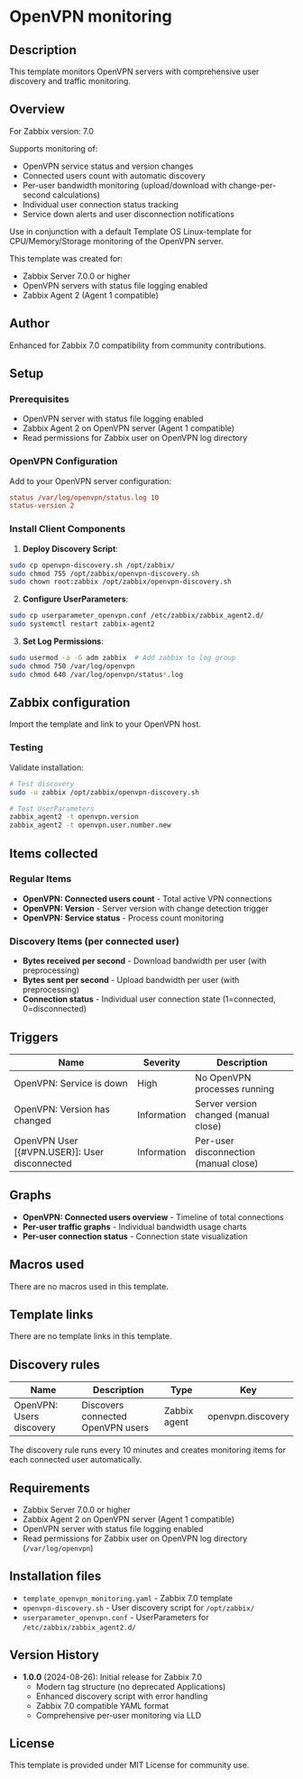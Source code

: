 # OpenVPN monitoring

## Description

This template monitors OpenVPN servers with comprehensive user discovery and traffic monitoring.

## Overview

For Zabbix version: 7.0

Supports monitoring of:
- OpenVPN service status and version changes
- Connected users count with automatic discovery
- Per-user bandwidth monitoring (upload/download with change-per-second calculations)
- Individual user connection status tracking
- Service down alerts and user disconnection notifications

Use in conjunction with a default Template OS Linux-template for CPU/Memory/Storage monitoring of the OpenVPN server.

This template was created for:
- Zabbix Server 7.0.0 or higher
- OpenVPN servers with status file logging enabled
- Zabbix Agent 2 (Agent 1 compatible)

## Author

Enhanced for Zabbix 7.0 compatibility from community contributions.

## Setup

### Prerequisites
- OpenVPN server with status file logging enabled
- Zabbix Agent 2 on OpenVPN server (Agent 1 compatible)
- Read permissions for Zabbix user on OpenVPN log directory

### OpenVPN Configuration
Add to your OpenVPN server configuration:
```conf
status /var/log/openvpn/status.log 10
status-version 2
```

### Install Client Components

1. **Deploy Discovery Script**:
```bash
sudo cp openvpn-discovery.sh /opt/zabbix/
sudo chmod 755 /opt/zabbix/openvpn-discovery.sh
sudo chown root:zabbix /opt/zabbix/openvpn-discovery.sh
```

2. **Configure UserParameters**:
```bash
sudo cp userparameter_openvpn.conf /etc/zabbix/zabbix_agent2.d/
sudo systemctl restart zabbix-agent2
```

3. **Set Log Permissions**:
```bash
sudo usermod -a -G adm zabbix  # Add zabbix to log group
sudo chmod 750 /var/log/openvpn
sudo chmod 640 /var/log/openvpn/status*.log
```

## Zabbix configuration

Import the template and link to your OpenVPN host.

### Testing
Validate installation:
```bash
# Test discovery
sudo -u zabbix /opt/zabbix/openvpn-discovery.sh

# Test UserParameters  
zabbix_agent2 -t openvpn.version
zabbix_agent2 -t openvpn.user.number.new
```

## Items collected

### Regular Items
- **OpenVPN: Connected users count** - Total active VPN connections
- **OpenVPN: Version** - Server version with change detection trigger  
- **OpenVPN: Service status** - Process count monitoring

### Discovery Items (per connected user)
- **Bytes received per second** - Download bandwidth per user (with preprocessing)
- **Bytes sent per second** - Upload bandwidth per user (with preprocessing)
- **Connection status** - Individual user connection state (1=connected, 0=disconnected)

## Triggers

| Name | Severity | Description |
|------|----------|-------------|
| OpenVPN: Service is down | High | No OpenVPN processes running |
| OpenVPN: Version has changed | Information | Server version changed (manual close) |
| OpenVPN User [{#VPN.USER}]: User disconnected | Information | Per-user disconnection (manual close) |

## Graphs

- **OpenVPN: Connected users overview** - Timeline of total connections
- **Per-user traffic graphs** - Individual bandwidth usage charts
- **Per-user connection status** - Connection state visualization

## Macros used

There are no macros used in this template.

## Template links

There are no template links in this template.

## Discovery rules

| Name | Description | Type | Key |
|------|-------------|------|-----|
| OpenVPN: Users discovery | Discovers connected OpenVPN users | Zabbix agent | openvpn.discovery |

The discovery rule runs every 10 minutes and creates monitoring items for each connected user automatically.

## Requirements

- Zabbix Server 7.0.0 or higher
- Zabbix Agent 2 on OpenVPN server (Agent 1 compatible)  
- OpenVPN server with status file logging enabled
- Read permissions for Zabbix user on OpenVPN log directory (`/var/log/openvpn`)

## Installation files

- `template_openvpn_monitoring.yaml` - Zabbix 7.0 template
- `openvpn-discovery.sh` - User discovery script for `/opt/zabbix/`
- `userparameter_openvpn.conf` - UserParameters for `/etc/zabbix/zabbix_agent2.d/`

## Version History

- **1.0.0** (2024-08-26): Initial release for Zabbix 7.0
  - Modern tag structure (no deprecated Applications)
  - Enhanced discovery script with error handling  
  - Zabbix 7.0 compatible YAML format
  - Comprehensive per-user monitoring via LLD

## License

This template is provided under MIT License for community use.